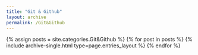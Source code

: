 ```yaml
---
title: "Git & Github"
layout: archive
permalink: /Git&Github
---
```



{% assign posts = site.categories.Git&Github %}
{% for post in posts %} {% include archive-single.html type=page.entries_layout %} {% endfor %}